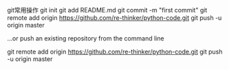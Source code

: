 git常用操作
git init
git add README.md
git commit -m "first commit"
git remote add origin https://github.com/re-thinker/python-code.git
git push -u origin master

…or push an existing repository from the command line

git remote add origin https://github.com/re-thinker/python-code.git
git push -u origin master

